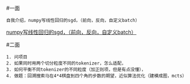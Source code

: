 #一面
```
自我介绍，numpy写线性回归的sgd，（前向，反向，自定义batch）
```
[numpy写线性回归的sgd，（前向，反向，自定义batch）](https://github.com/Hlufies/Algorithm_Learning/blob/main/%E9%9D%A2%E7%BB%8F/numpy%E5%86%99%E7%BA%BF%E6%80%A7%E5%9B%9E%E5%BD%92%E7%9A%84sgd(%E5%89%8D%E5%90%91%EF%BC%8C%E5%8F%8D%E5%90%91%EF%BC%8C%E8%87%AA%E5%AE%9A%E4%B9%89batch).md)

#二面
```
1. 问项目
2. 如果同时用两个切分粒度不同的tokenizer，怎么适配，
3. 如何平衡不同tokenizer的不同粒度（加正则项，但是有点没懂），
4. 做题：回溯搜索马在4*4棋盘到四个角的步数的期望，近似算法优化（建模成图，mcts）
```
